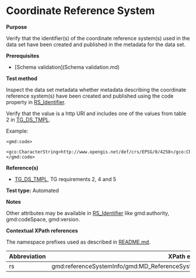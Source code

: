 # Coordinate Reference System

**Purpose**

Verify that the identifier(s) of the coordinate reference system(s) used in the data set have been created and published in the metadata for the data set.

**Prerequisites**

* [Schema validation](Schema validation.md)

**Test method**

Inspect the data set metadata whether metadata describing the coordinate reference system(s) have been created and published using the code property in [RS_Identifier](#rs).

Verify that the value is a http URI and includes one of the values from table 2 in [TG_DS_TMPL](./README.md#ref_TG_DS_TMPL).

Example:

```
<gmd:code>
   <gco:CharacterString>http://www.opengis.net/def/crs/EPSG/0/4258</gco:CharacterString>
</gmd:code>
```

**Reference(s)**

* [TG_DS_TMPL](./README.md#ref_TG_DS_TMPL), TG requirements 2, 4 and 5 

**Test type:** Automated

**Notes**

Other attributes may be available in [RS_Identifier](#rs) like gmd:authority, gmd:codeSpace, gmd:version.

**Contextual XPath references**

The namespace prefixes used as described in [README.md](./README.md#namespaces).

Abbreviation                                   |  XPath expression (relative to gmd:MD_Metadata)
-----------------------------------------------| -------------------------------------------------------------------------
rs <a name="rs"></a>   | gmd:referenceSystemInfo/gmd:MD_ReferenceSystem/gmd:referenceSystemIdentifier/gmd:RS_Identifier/gmd:code/gco:CharacterString
